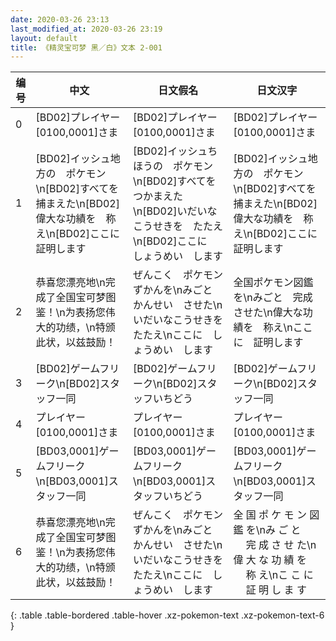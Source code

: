```yaml
---
date: 2020-03-26 23:13
last_modified_at: 2020-03-26 23:19
layout: default
title: 《精灵宝可梦 黑／白》文本 2-001
---
```

| 编号 | 中文 | 日文假名 | 日文汉字 |
| ---- | ---- | ---- | --- |
| 0 | [BD02]プレイヤー　[0100,0001]さま | [BD02]プレイヤー　[0100,0001]さま | [BD02]プレイヤー　[0100,0001]さま |
| 1 | [BD02]イッシュ地方の　ポケモン\n[BD02]すべてを　捕まえた\n[BD02]偉大な功績を　称え\n[BD02]ここに　証明します | [BD02]イッシュちほうの　ポケモン\n[BD02]すべてを　つかまえた\n[BD02]いだいなこうせきを　たたえ\n[BD02]ここに　しょうめい　します | [BD02]イッシュ地方の　ポケモン\n[BD02]すべてを　捕まえた\n[BD02]偉大な功績を　称え\n[BD02]ここに　証明します |
| 2 | 恭喜您漂亮地\n完成了全国宝可梦图鉴！\n为表扬您伟大的功绩，\n特颁此状，以兹鼓励！ | ぜんこく　ポケモンずかんを\nみごと　かんせい　させた\nいだいなこうせきを　たたえ\nここに　しょうめい　します | 全国ポケモン図鑑を\nみごと　完成させた\n偉大な功績を　称え\nここに　証明します |
| 3 | [BD02]ゲームフリーク\n[BD02]スタッフ一同 | [BD02]ゲームフリーク\n[BD02]スタッフいちどう | [BD02]ゲームフリーク\n[BD02]スタッフ一同 |
| 4 | プレイヤー　[0100,0001]さま | プレイヤー　[0100,0001]さま | プレイヤー　[0100,0001]さま |
| 5 | [BD03,0001]ゲームフリーク\n[BD03,0001]スタッフ一同 | [BD03,0001]ゲームフリーク\n[BD03,0001]スタッフいちどう | [BD03,0001]ゲームフリーク\n[BD03,0001]スタッフ一同 |
| 6 | 恭喜您漂亮地\n完成了全国宝可梦图鉴！\n为表扬您伟大的功绩，\n特颁此状，以兹鼓励！ | ぜんこく　ポケモンずかんを\nみごと　かんせい　させた\nいだいなこうせきを　たたえ\nここに　しょうめい　します | 全 国 ポ ケ モ ン 図 鑑 を\nみ ご と 　 完 成 さ せ た\n偉 大 な 功 績 を 　 称 え\nこ こ に 　 証 明 し ま す |
{: .table .table-bordered .table-hover .xz-pokemon-text .xz-pokemon-text-6 }